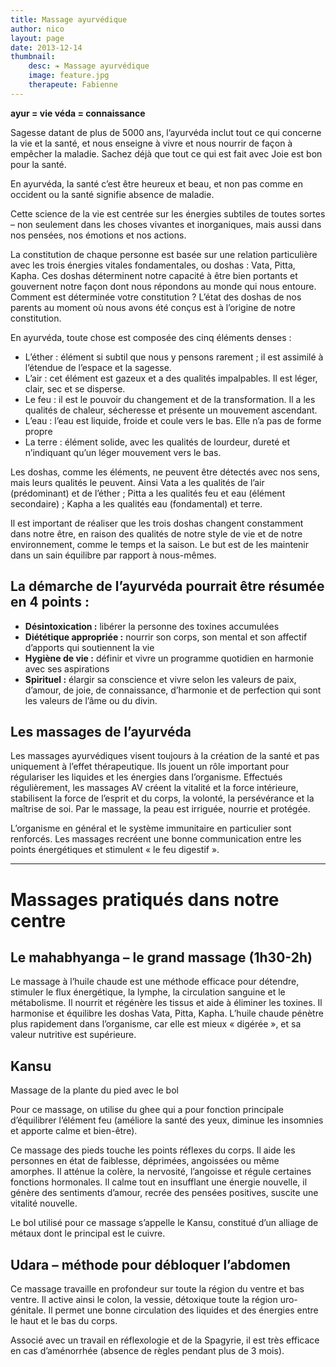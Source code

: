 ```yaml
---
title: Massage ayurvédique
author: nico
layout: page
date: 2013-12-14
thumbnail:
    desc: ❧ Massage ayurvédique
    image: feature.jpg
    therapeute: Fabienne
---
```


**ayur = vie
véda = connaissance**

Sagesse datant de plus de 5000 ans, l’ayurvéda inclut tout ce qui concerne la vie et la santé, et nous enseigne à vivre et nous nourrir de façon à empêcher la maladie. Sachez déjà que tout ce qui est fait avec Joie est bon pour la santé.

En ayurvéda, la santé c’est être heureux et beau, et non pas comme en occident ou la santé signifie absence de maladie.

Cette science de la vie est centrée sur les énergies subtiles de toutes sortes – non seulement dans les choses vivantes et inorganiques, mais aussi dans nos pensées, nos émotions et nos actions.

La constitution de chaque personne est basée sur une relation particulière avec les trois énergies vitales fondamentales, ou doshas : Vata, Pitta, Kapha. Ces doshas déterminent notre capacité à être bien portants et gouvernent notre façon dont nous répondons au monde qui nous entoure. Comment est déterminée votre constitution ? L’état des doshas de nos parents au moment où nous avons été conçus est à l’origine de notre constitution.

En ayurvéda, toute chose est composée des cinq éléments denses :

  * L’éther : élément si subtil que nous y pensons rarement ; il est assimilé à l’étendue de l’espace et la sagesse.
  * L’air : cet élément est gazeux et a des qualités impalpables. Il est léger, clair, sec et se disperse.
  * Le feu : il est le pouvoir du changement et de la transformation. Il a les qualités de chaleur, sécheresse et présente un mouvement ascendant.
  * L’eau : l’eau est liquide, froide et coule vers le bas. Elle n’a pas de forme propre
  * La terre : élément solide, avec les qualités de lourdeur, dureté et n’indiquant qu’un léger mouvement vers le bas.

Les doshas, comme les éléments, ne peuvent être détectés avec nos sens, mais leurs qualités le peuvent. Ainsi Vata a les qualités de l’air (prédominant) et de l’éther ; Pitta a les qualités feu et eau (élément secondaire) ; Kapha a les qualités eau (fondamental) et terre.

Il est important de réaliser que les trois doshas changent constamment dans notre être, en raison des qualités de notre style de vie et de notre environnement, comme le temps et la saison. Le but est de les maintenir dans un sain équilibre par rapport à nous-mêmes.

## La démarche de l’ayurvéda pourrait être résumée en 4 points :

  * **Désintoxication :** libérer la personne des toxines accumulées
  * **Diététique appropriée :** nourrir son corps, son mental et son affectif d’apports qui soutiennent la vie
  * **Hygiène de vie :** définir et vivre un programme quotidien en harmonie avec ses aspirations
  * **Spirituel :** élargir sa conscience et vivre selon les valeurs de paix, d’amour, de joie, de connaissance, d’harmonie et de perfection qui sont les valeurs de l’âme ou du divin.

## Les massages de l’ayurvéda

Les massages ayurvédiques visent toujours à la création de la santé et pas uniquement à l’effet thérapeutique. Ils jouent un rôle important pour régulariser les liquides et les énergies dans l’organisme. Effectués régulièrement, les massages AV créent la vitalité et la force intérieure, stabilisent la force de l’esprit et du corps, la volonté, la persévérance et la maîtrise de soi. Par le massage, la peau est irriguée, nourrie et protégée.

L’organisme en général et le système immunitaire en particulier sont renforcés. Les massages recréent une bonne communication entre les points énergétiques et stimulent « le feu digestif ».

* * *

# Massages pratiqués dans notre centre

## Le mahabhyanga – le grand massage (1h30-2h)

Le massage à l’huile chaude est une méthode efficace pour détendre, stimuler le flux énergétique, la lymphe, la circulation sanguine et le métabolisme. Il nourrit et régénère les tissus et aide à éliminer les toxines. Il harmonise et équilibre les doshas Vata, Pitta, Kapha. L’huile chaude pénètre plus rapidement dans l’organisme, car elle est mieux « digérée », et sa valeur nutritive est supérieure.

## Kansu

Massage de la plante du pied avec le bol

Pour ce massage, on utilise du ghee qui a pour fonction principale d’équilibrer l’élément feu (améliore la santé des yeux, diminue les insomnies et apporte calme et bien-être).

Ce massage des pieds touche les points réflexes du corps. Il aide les personnes en état de faiblesse, déprimées, angoissées ou même amorphes. Il atténue la colère, la nervosité, l’angoisse et régule certaines fonctions hormonales. Il calme tout en insufflant une énergie nouvelle, il génère des sentiments d’amour, recrée des pensées positives, suscite une vitalité nouvelle.

Le bol utilisé pour ce massage s’appelle le Kansu, constitué d’un alliage de métaux dont le principal est le cuivre.

## Udara – méthode pour débloquer l’abdomen

Ce massage travaille en profondeur sur toute la région du ventre et bas ventre. Il active ainsi le colon, la vessie, détoxique toute la région uro-génitale. Il permet une bonne circulation des liquides et des énergies entre le haut et le bas du corps.

Associé avec un travail en réflexologie et de la Spagyrie, il est très efficace en cas d’aménorrhée (absence de règles pendant plus de 3 mois).
